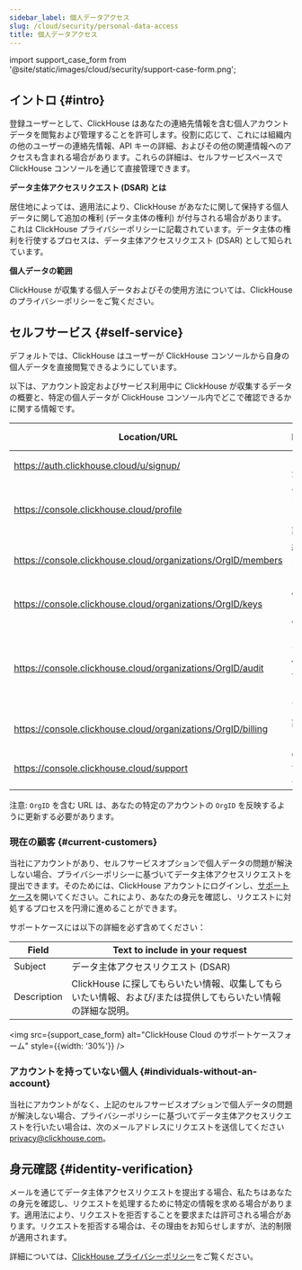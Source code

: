 ```yaml
---
sidebar_label: 個人データアクセス
slug: /cloud/security/personal-data-access
title: 個人データアクセス
---
```


import support_case_form from '@site/static/images/cloud/security/support-case-form.png';

## イントロ {#intro}

登録ユーザーとして、ClickHouse はあなたの連絡先情報を含む個人アカウントデータを閲覧および管理することを許可します。役割に応じて、これには組織内の他のユーザーの連絡先情報、API キーの詳細、およびその他の関連情報へのアクセスも含まれる場合があります。これらの詳細は、セルフサービスベースで ClickHouse コンソールを通じて直接管理できます。

**データ主体アクセスリクエスト (DSAR) とは**

居住地によっては、適用法により、ClickHouse があなたに関して保持する個人データに関して追加の権利 (データ主体の権利) が付与される場合があります。これは ClickHouse プライバシーポリシーに記載されています。データ主体の権利を行使するプロセスは、データ主体アクセスリクエスト (DSAR) として知られています。

**個人データの範囲**

ClickHouse が収集する個人データおよびその使用方法については、ClickHouse のプライバシーポリシーをご覧ください。

## セルフサービス {#self-service}

デフォルトでは、ClickHouse はユーザーが ClickHouse コンソールから自身の個人データを直接閲覧できるようにしています。

以下は、アカウント設定およびサービス利用中に ClickHouse が収集するデータの概要と、特定の個人データが ClickHouse コンソール内でどこで確認できるかに関する情報です。

| Location/URL | Description | Personal Data |
|-------------|----------------|-----------------------------------------|
| https://auth.clickhouse.cloud/u/signup/ | アカウント登録 | email, password |
| https://console.clickhouse.cloud/profile | 一般的なユーザープロファイルの詳細 | name, email |
| https://console.clickhouse.cloud/organizations/OrgID/members | 組織内のユーザーリスト | name, email |
| https://console.clickhouse.cloud/organizations/OrgID/keys | API キーのリストと作成者 | email |
| https://console.clickhouse.cloud/organizations/OrgID/audit | アクティビティログ、個々のユーザーによるアクションのリスト | email |
| https://console.clickhouse.cloud/organizations/OrgID/billing | 請求情報および請求書 | billing address, email |
| https://console.clickhouse.cloud/support | ClickHouse サポートとのやり取り | name, email |

注意: `OrgID` を含む URL は、あなたの特定のアカウントの `OrgID` を反映するように更新する必要があります。

### 現在の顧客 {#current-customers}

当社にアカウントがあり、セルフサービスオプションで個人データの問題が解決しない場合、プライバシーポリシーに基づいてデータ主体アクセスリクエストを提出できます。そのためには、ClickHouse アカウントにログインし、[サポートケース](https://console.clickhouse.cloud/support)を開いてください。これにより、あなたの身元を確認し、リクエストに対処するプロセスを円滑に進めることができます。

サポートケースには以下の詳細を必ず含めてください：

| Field | Text to include in your request |
|-------------|---------------------------------------------------|
| Subject     | データ主体アクセスリクエスト (DSAR)                |
| Description | ClickHouse に探してもらいたい情報、収集してもらいたい情報、および/または提供してもらいたい情報の詳細な説明。 |

<img src={support_case_form} alt="ClickHouse Cloud のサポートケースフォーム" style={{width: '30%'}} />

### アカウントを持っていない個人 {#individuals-without-an-account}

当社にアカウントがなく、上記のセルフサービスオプションで個人データの問題が解決しない場合、プライバシーポリシーに基づいてデータ主体アクセスリクエストを行いたい場合は、次のメールアドレスにリクエストを送信してください [privacy@clickhouse.com](mailto:privacy@clickhouse.com)。

## 身元確認 {#identity-verification}

メールを通じてデータ主体アクセスリクエストを提出する場合、私たちはあなたの身元を確認し、リクエストを処理するために特定の情報を求める場合があります。適用法により、リクエストを拒否することを要求または許可される場合があります。リクエストを拒否する場合は、その理由をお知らせしますが、法的制限が適用されます。

詳細については、[ClickHouse プライバシーポリシー](https://clickhouse.com/legal/privacy-policy)をご覧ください。

